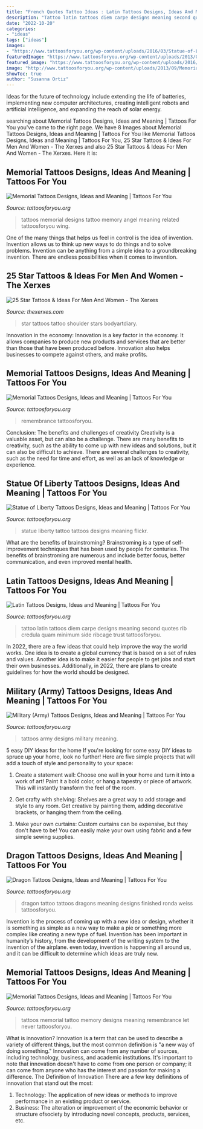 ```yaml
---
title: "French Quotes Tattoo Ideas : Latin Tattoos Designs, Ideas And Meaning"
description: "Tattoo latin tattoos diem carpe designs meaning second quotes rib credula quam minimum side ribcage trust tattoosforyou"
date: "2022-10-20"
categories:
- "ideas"
tags: ["ideas"]
images:
- "https://www.tattoosforyou.org/wp-content/uploads/2016/03/Statue-of-Liberty-Tattoo-Pictures.jpg"
featuredImage: "https://www.tattoosforyou.org/wp-content/uploads/2013/09/Memory-Tattoo.jpg"
featured_image: "https://www.tattoosforyou.org/wp-content/uploads/2016/03/Statue-of-Liberty-Tattoo-Pictures.jpg"
image: "http://www.tattoosforyou.org/wp-content/uploads/2013/09/Memorial-Tattoos-Designs.jpg"
ShowToc: true
author: "Susanna Ortiz"
---
```



Ideas for the future of technology include extending the life of batteries, implementing new computer architectures, creating intelligent robots and artificial intelligence, and expanding the reach of solar energy.

	

		
searching about Memorial Tattoos Designs, Ideas and Meaning | Tattoos For You you've came to the right page. We have 8 Images about Memorial Tattoos Designs, Ideas and Meaning | Tattoos For You like Memorial Tattoos Designs, Ideas and Meaning | Tattoos For You, 25 Star Tattoos &amp; Ideas For Men And Women - The Xerxes and also 25 Star Tattoos &amp; Ideas For Men And Women - The Xerxes. Here it is:
		
    
## Memorial Tattoos Designs, Ideas And Meaning | Tattoos For You

<img loading=lazy src="http://www.tattoosforyou.org/wp-content/uploads/2013/09/Memorial-Tattoos-Designs.jpg" onerror="this.onerror=null;this.src='https://tse1.mm.bing.net/th?id=OIP.0sOhd050vuguWGmda7L3UwHaJ4&amp;pid=15.1';" alt="Memorial Tattoos Designs, Ideas and Meaning | Tattoos For You">

_Source: tattoosforyou.org_

>tattoos memorial designs tattoo memory angel meaning related tattoosforyou wing. 

	

One of the many things that helps us feel in control is the idea of invention. Invention allows us to think up new ways to do things and to solve problems. Invention can be anything from a simple idea to a groundbreaking invention. There are endless possibilities when it comes to invention. 

    
## 25 Star Tattoos &amp; Ideas For Men And Women - The Xerxes

<img loading=lazy src="http://thexerxes.com/wp-content/uploads/2016/03/Star-Shoulder-Tattoo.jpg" onerror="this.onerror=null;this.src='https://tse1.mm.bing.net/th?id=OIP.fBfCn5qDL7iGuR9o4QzzvQHaLH&amp;pid=15.1';" alt="25 Star Tattoos &amp; Ideas For Men And Women - The Xerxes">

_Source: thexerxes.com_

>star tattoos tattoo shoulder stars bodyartdiary. 

	

Innovation in the economy:
Innovation is a key factor in the economy. It allows companies to produce new products and services that are better than those that have been produced before. Innovation also helps businesses to compete against others, and make profits.

    
## Memorial Tattoos Designs, Ideas And Meaning | Tattoos For You

<img loading=lazy src="https://www.tattoosforyou.org/wp-content/uploads/2013/09/Memory-Tattoo.jpg" onerror="this.onerror=null;this.src='https://tse4.mm.bing.net/th?id=OIP.f95XPsySwMKMvzbNNsGHWAHaJ4&amp;pid=15.1';" alt="Memorial Tattoos Designs, Ideas and Meaning | Tattoos For You">

_Source: tattoosforyou.org_

>remembrance tattoosforyou. 

	

Conclusion: The benefits and challenges of creativity
Creativity is a valuable asset, but can also be a challenge. There are many benefits to creativity, such as the ability to come up with new ideas and solutions, but it can also be difficult to achieve. There are several challenges to creativity, such as the need for time and effort, as well as an lack of knowledge or experience.

    
## Statue Of Liberty Tattoos Designs, Ideas And Meaning | Tattoos For You

<img loading=lazy src="https://www.tattoosforyou.org/wp-content/uploads/2016/03/Statue-of-Liberty-Tattoo-Pictures.jpg" onerror="this.onerror=null;this.src='https://tse4.mm.bing.net/th?id=OIP.JSX48xlclGbhXB9aHSOraAHaJ6&amp;pid=15.1';" alt="Statue of Liberty Tattoos Designs, Ideas and Meaning | Tattoos For You">

_Source: tattoosforyou.org_

>statue liberty tattoo tattoos designs meaning flickr. 

	

What are the benefits of brainstroming?
Brainstroming is a type of self-improvement techniques that has been used by people for centuries. The benefits of brainstroming are numerous and include better focus, better communication, and even improved mental health.

    
## Latin Tattoos Designs, Ideas And Meaning | Tattoos For You

<img loading=lazy src="https://www.tattoosforyou.org/wp-content/uploads/2013/11/Latin-Tattoo-200x300.jpg" onerror="this.onerror=null;this.src='https://tse3.mm.bing.net/th?id=OIP.lBDaLYuP7wDX2It0wZryvwAAAA&amp;pid=15.1';" alt="Latin Tattoos Designs, Ideas and Meaning | Tattoos For You">

_Source: tattoosforyou.org_

>tattoo latin tattoos diem carpe designs meaning second quotes rib credula quam minimum side ribcage trust tattoosforyou. 

	

In 2022, there are a few ideas that could help improve the way the world works. One idea is to create a global currency that is based on a set of rules and values. Another idea is to make it easier for people to get jobs and start their own businesses. Additionally, in 2022, there are plans to create guidelines for how the world should be designed.

    
## Military (Army) Tattoos Designs, Ideas And Meaning | Tattoos For You

<img loading=lazy src="http://www.tattoosforyou.org/wp-content/uploads/2013/10/US-Army-Tattoos-Designs.jpg" onerror="this.onerror=null;this.src='https://tse1.mm.bing.net/th?id=OIP.ikVyfr_pBpoMSaMTQPWKcwHaJ3&amp;pid=15.1';" alt="Military (Army) Tattoos Designs, Ideas and Meaning | Tattoos For You">

_Source: tattoosforyou.org_

>tattoos army designs military meaning. 

	

5 easy DIY ideas for the home
If you're looking for some easy DIY ideas to spruce up your home, look no further! Here are five simple projects that will add a touch of style and personality to your space:
1. Create a statement wall: Choose one wall in your home and turn it into a work of art! Paint it a bold color, or hang a tapestry or piece of artwork. This will instantly transform the feel of the room.

2. Get crafty with shelving: Shelves are a great way to add storage and style to any room. Get creative by painting them, adding decorative brackets, or hanging them from the ceiling.

3. Make your own curtains: Custom curtains can be expensive, but they don't have to be! You can easily make your own using fabric and a few simple sewing supplies.


    
## Dragon Tattoos Designs, Ideas And Meaning | Tattoos For You

<img loading=lazy src="http://www.tattoosforyou.org/wp-content/uploads/2013/09/Tattoos-of-Dragons-768x1024.jpg" onerror="this.onerror=null;this.src='https://tse3.mm.bing.net/th?id=OIP.q4kgPFecNDJ3zL9K9V9_nAHaJ4&amp;pid=15.1';" alt="Dragon Tattoos Designs, Ideas and Meaning | Tattoos For You">

_Source: tattoosforyou.org_

>dragon tattoo tattoos dragons meaning designs finished ronda weiss tattoosforyou. 

	

Invention is the process of coming up with a new idea or design, whether it is something as simple as a new way to make a pie or something more complex like creating a new type of fuel. Invention has been important in humanity’s history, from the development of the writing system to the invention of the airplane. even today, invention is happening all around us, and it can be difficult to determine which ideas are truly new.

    
## Memorial Tattoos Designs, Ideas And Meaning | Tattoos For You

<img loading=lazy src="http://www.tattoosforyou.org/wp-content/uploads/2013/09/In-Memory-of-Tattoo-768x1024.jpg" onerror="this.onerror=null;this.src='https://tse1.mm.bing.net/th?id=OIP.S1PcYgy4-zsc2wJgJCUiNQHaJ4&amp;pid=15.1';" alt="Memorial Tattoos Designs, Ideas and Meaning | Tattoos For You">

_Source: tattoosforyou.org_

>tattoos memorial tattoo memory designs meaning remembrance let never tattoosforyou. 

	

What is innovation?
Innovation is a term that can be used to describe a variety of different things, but the most common definition is "a new way of doing something." Innovation can come from any number of sources, including technology, business, and academic institutions. It's important to note that innovation doesn't have to come from one person or company; it can come from anyone who has the interest and passion for making a difference.
The Definition of Innovation
There are a few key definitions of innovation that stand out the most: 
1. Technology: The application of new ideas or methods to improve performance in an existing product or service. 
2. Business: The alteration or improvement of the economic behavior or structure ofsociety by introducing novel concepts, products, services, etc. 

